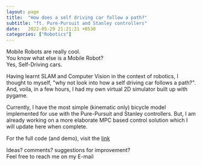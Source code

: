 ```yaml
---
layout: page
title:  "How does a self driving car follow a path?"
subtitle: "ft. Pure-Pursuit and Stanley controllers"
date:   2022-05-29 21:21:21 +0530
categories: ["Robotics"]
---
```


Mobile Robots are really cool.   
You know what else is a Mobile Robot?  
Yes, Self-Driving cars.   

Having learnt SLAM and Computer Vision in the context of robotics, I thought to myself, "why not look into how a self driving car follows a path?". And, voila, in a few hours, I had my own virtual 2D simulator built up with pygame.  

Currently, I have the most simple (kinematic only) bicycle model implemented for use with the Pure-Pursuit and Stanley controllers. But, I am already working on a more elaborate MPC based control solution which I will update here when complete.

For the full code (and demo), visit the [link](https://github.com/Stephen-Tellis/self_driving_project)

Ideas? comments? suggestions for improvement?   
Feel free to reach me on my E-mail
